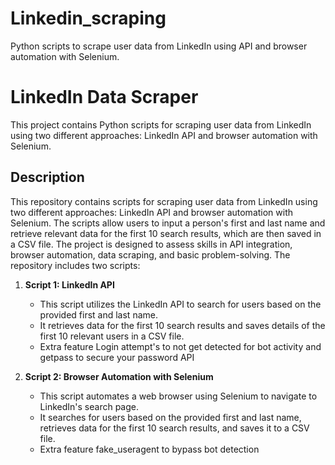 # Linkedin_scraping
 Python scripts to scrape user data from LinkedIn using API and browser automation with Selenium.


# LinkedIn Data Scraper

This project contains Python scripts for scraping user data from LinkedIn using two different approaches: LinkedIn API and browser automation with Selenium.

## Description

This repository contains scripts for scraping user data from LinkedIn using two different approaches: LinkedIn API and browser automation with Selenium. The scripts allow users to input a person's first and last name and retrieve relevant data for the first 10 search results, which are then saved in a CSV file. The project is designed to assess skills in API integration, browser automation, data scraping, and basic problem-solving.
The repository includes two scripts:

1. **Script 1: LinkedIn API**
   - This script utilizes the LinkedIn API to search for users based on the provided first and last name.
   - It retrieves data for the first 10 search results and saves details of the first 10 relevant users in a CSV file.
   - Extra feature Login attempt's to not get detected for bot activity and getpass to secure your password API 

2. **Script 2: Browser Automation with Selenium**
   - This script automates a web browser using Selenium to navigate to LinkedIn's search page.
   - It searches for users based on the provided first and last name, retrieves data for the first 10 search results, and saves it to a CSV file.
   - Extra feature fake_useragent to bypass bot detection

